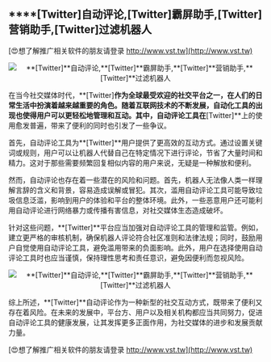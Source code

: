 ## ****[Twitter]**自动评论,**[Twitter]**霸屏助手,**[Twitter]**营销助手,**[Twitter]**过滤机器人**

[😍想了解推广相关软件的朋友请登录 http://www.vst.tw](http://www.vst.tw)

 <center><img src="https://vst.tw/MP4/tuiguang/png/7.png" alt="**[Twitter]**自动评论,**[Twitter]**霸屏助手,**[Twitter]**营销助手,**[Twitter]**过滤机器人"></center>

在当今社交媒体时代，**[Twitter]**作为全球最受欢迎的社交平台之一，在人们的日常生活中扮演着越来越重要的角色。随着互联网技术的不断发展，自动化工具的出现也使得用户可以更轻松地管理和互动。其中，自动评论工具在**[Twitter]**上的使用愈发普遍，带来了便利的同时也引发了一些争议。

首先，自动评论工具为**[Twitter]**用户提供了更高效的互动方式。通过设置关键词或规则，用户可以让机器人代替自己在特定情况下进行评论，节省了大量时间和精力。这对于那些需要频繁回复相似内容的用户来说，无疑是一种解放和便利。

然而，自动评论也存在着一些潜在的风险和问题。首先，机器人无法像人类一样理解言辞的含义和背景，容易造成误解或冒犯。其次，滥用自动评论工具可能导致垃圾信息泛滥，影响到用户的体验和平台的整体环境。此外，一些恶意用户还可能利用自动评论进行网络暴力或传播有害信息，对社交媒体生态造成破坏。

针对这些问题，**[Twitter]**平台应当加强对自动评论工具的管理和监管。例如，建立更严格的审核机制，确保机器人评论符合社区准则和法律法规；同时，鼓励用户自觉使用自动评论工具，避免滥用带来的负面影响。此外，用户在选择使用自动评论工具时也应当谨慎，保持理性思考和责任意识，避免因便利而忽视风险。

 <center><img src="https://vst.tw/MP4/tuiguang/png/7.png" alt="**[Twitter]**自动评论,**[Twitter]**霸屏助手,**[Twitter]**营销助手,**[Twitter]**过滤机器人"></center>

综上所述，**[Twitter]**自动评论作为一种新型的社交互动方式，既带来了便利又存在着风险。在未来的发展中，平台方、用户以及相关机构都应当共同努力，促进自动评论工具的健康发展，让其发挥更多正面作用，为社交媒体的进步和发展贡献力量。

[😍想了解推广相关软件的朋友请登录 http://www.vst.tw](http://www.vst.tw)



